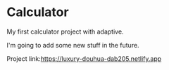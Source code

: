 # Calculator

My first calculator project with adaptive. 


I'm going to add some new stuff in the future.

Project link:https://luxury-douhua-dab205.netlify.app
